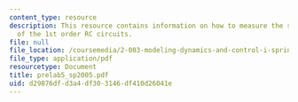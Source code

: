 ```yaml
---
content_type: resource
description: This resource contains information on how to measure the step response
  of the 1st order RC circuits.
file: null
file_location: /coursemedia/2-003-modeling-dynamics-and-control-i-spring-2005/d29876dfd3a4df303146df410d26041e_prelab5_sp2005.pdf
file_type: application/pdf
resourcetype: Document
title: prelab5_sp2005.pdf
uid: d29876df-d3a4-df30-3146-df410d26041e
---
```

